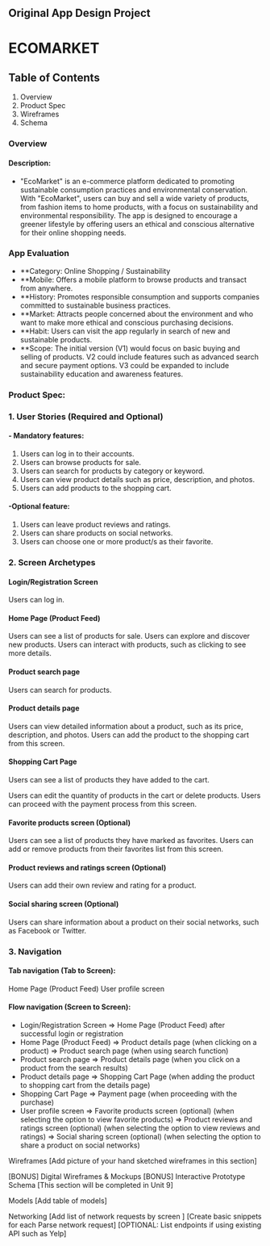 ## Original App Design Project 
# ECOMARKET
## Table of Contents
1. Overview
2. Product Spec
3. Wireframes
4. Schema

### Overview
#### Description:
- "EcoMarket" is an e-commerce platform dedicated to promoting sustainable consumption practices and environmental conservation. With "EcoMarket", users can buy and sell a wide variety of products, from fashion items to home products, with a focus on sustainability and environmental responsibility. The app is designed to encourage a greener lifestyle by offering users an ethical and conscious alternative for their online shopping needs.
### App Evaluation

  - **Category: Online Shopping / Sustainability
  - **Mobile: Offers a mobile platform to browse products and transact from anywhere.
  - **History: Promotes responsible consumption and supports companies committed to sustainable business practices.
  - **Market: Attracts people concerned about the environment and who want to make more ethical and conscious purchasing decisions. 
  - **Habit: Users can visit the app regularly in search of new and sustainable products.
  - **Scope: The initial version (V1) would focus on basic buying and selling of products. V2 could include features such as advanced search and secure payment options. V3 could be expanded to include sustainability education and awareness features.


### Product Spec:
### 1. User Stories (Required and Optional)

 #### - Mandatory features:

1. Users can log in to their accounts.
2. Users can browse products for sale.
3. Users can search for products by category or keyword.
4. Users can view product details such as price, description, and photos.
5. Users can add products to the shopping cart.

 #### -Optional feature:

1. Users can leave product reviews and ratings.
2. Users can share products on social networks.
3. Users can choose one or more product/s as their favorite.
 
### 2. Screen Archetypes

#### Login/Registration Screen
  Users can log in.

#### Home Page (Product Feed)
Users can see a list of products for sale.
Users can explore and discover new products.
Users can interact with products, such as clicking to see more details.

#### Product search page
Users can search for products.

#### Product details page
Users can view detailed information about a product, such as its price, description, and photos.
Users can add the product to the shopping cart from this screen.

#### Shopping Cart Page
Users can see a list of products they have added to the cart.

Users can edit the quantity of products in the cart or delete products.
Users can proceed with the payment process from this screen.

#### Favorite products screen (Optional)
Users can see a list of products they have marked as favorites.
Users can add or remove products from their favorites list from this screen.

#### Product reviews and ratings screen (Optional)

Users can add their own review and rating for a product.
#### Social sharing screen (Optional)

Users can share information about a product on their social networks, such as Facebook or Twitter.

### 3. Navigation

#### Tab navigation (Tab to Screen):

Home Page (Product Feed)
User profile screen
#### Flow navigation (Screen to Screen):

- Login/Registration Screen
=> Home Page (Product Feed) after successful login or registration
- Home Page (Product Feed)
=> Product details page (when clicking on a product)
=> Product search page (when using search function)
- Product search page
=> Product details page (when you click on a product from the search results)
- Product details page
=> Shopping Cart Page (when adding the product to shopping cart from the details page)
- Shopping Cart Page
=> Payment page (when proceeding with the purchase)
- User profile screen
=> Favorite products screen (optional) (when selecting the option to view favorite products)
=> Product reviews and ratings screen (optional) (when selecting the option to view reviews and ratings)
=> Social sharing screen (optional) (when selecting the option to share a product on social networks)

Wireframes
[Add picture of your hand sketched wireframes in this section] 

[BONUS] Digital Wireframes & Mockups
[BONUS] Interactive Prototype
Schema
[This section will be completed in Unit 9]

Models
[Add table of models]

Networking
[Add list of network requests by screen ]
[Create basic snippets for each Parse network request]
[OPTIONAL: List endpoints if using existing API such as Yelp]
  

